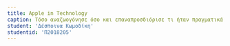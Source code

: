 ```yaml
---
title: Apple in Technology 
caption: Τόσο αναζωογόνησε όσο και επαναπροσδιόρισε τι ήταν πραγματικά ένα τηλέφωνο και για πολλούς το iPhone έγινε γρήγορα σύμβολο κατάστασης. Τώρα, 10 χρόνια μετά, η Apple διαθέτει πολλά προϊόντα, όπως iPhone, iPad, φορητούς υπολογιστές Macbook, υπολογιστές Mac, Apple Watches, Apple TV, διάφορα αξεσουάρ και πολλά άλλα.
student: 'Δέσποινα Κωμοδίκη'
studentid: 'Π2018205'
---
```

